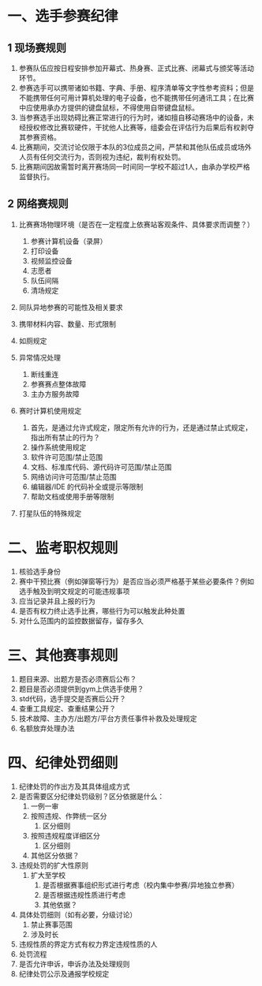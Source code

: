 # 一、选手参赛纪律

## 1 现场赛规则

1. 参赛队伍应按日程安排参加开幕式、热身赛、正式比赛、闭幕式与颁奖等活动环节。
2. 参赛选手可以携带诸如书籍、字典、手册、程序清单等文字性参考资料；但是不能携带任何可用计算机处理的电子设备，也不能携带任何通讯工具；在比赛中应使用承办方提供的键盘鼠标，不得使用自带键盘鼠标。
3. 当参赛选手出现妨碍比赛正常进行的行为时，诸如擅自移动赛场中的设备，未经授权修改比赛软硬件，干扰他人比赛等，组委会在评估行为后果后有权剥夺其参赛资格。
4. 比赛期间，交流讨论仅限于本队的3位成员之间，严禁和其他队伍成员或场外人员有任何交流行为，否则视为违纪，裁判有权处罚。
5. 比赛期间因故需暂时离开赛场同一时间同一学校不超过1人，由承办学校严格监督执行。

## 2 网络赛规则

1. 比赛赛场物理环境（是否在一定程度上依赛站客观条件、具体要求而调整？）
   1. 参赛计算机设备（录屏）
   2. 打印设备
   3. 视频监控设备
   4. 志愿者
   5. 队伍间隔
   6. 清场规定
2. 同队异地参赛的可能性及相关要求
3. 携带材料内容、数量、形式限制
  
5. 如厕规定
6. 异常情况处理
   1. 断线重连
   2. 参赛赛点整体故障
   3. 主办方服务故障
7. 赛时计算机使用规定
   1. 首先，是通过允许式规定，限定所有允许的行为，还是通过禁止式规定，指出所有禁止的行为？
   2. 操作系统使用规定
   3. 软件许可范围/禁止范围
   4. 文档、标准库代码、源代码许可范围/禁止范围
   5. 网络访问许可范围/禁止范围
   6. 编辑器/IDE 的代码补全或提示等限制
   7. 帮助文档或使用手册等限制
8. 打星队伍的特殊规定


# 二、监考职权规则
1. 核验选手身份
2. 赛中干预比赛（例如弹窗等行为）是否应当必须严格基于某些必要条件？例如选手触及到明文规定的可能违规事项
3. 应当记录并且上报的行为
4. 是否有权力终止选手比赛，哪些行为可以触发此种处置
5. 对什么范围内的监控数据留存，留存多久


# 三、其他赛事规则
1. 题目来源、出题方是否必须赛后公布？
2. 题目是否必须提供到gym上供选手使用？
3. std代码，选手提交是否赛后公开？
4. 查重工具规定、查重结果公开？
5. 技术故障、主办方/出题方/平台方责任事件补救及处理规定
6. 名额放弃处理办法


# 四、纪律处罚细则
1. 纪律处罚的作出方及其具体组成方式
2. 是否需要区分纪律处罚级别？区分依据是什么：
   1. 一例一审
   2. 按照违规、作弊统一区分
      1. 区分细则
   3. 按照违规程度详细区分
      1. 区分细则
   4. 其他区分依据？
3. 违规处罚的扩大性原则
   1. 扩大至学校
      1. 是否根据赛事组织形式进行考虑（校内集中参赛/异地独立参赛）
      2. 是否根据违规性质进行考虑
      3. 其他依据？
4. 具体处罚细则（如有必要，分级讨论）
   1. 禁止赛事范围
   2. 涉及时长
5. 违规性质的界定方式有权力界定违规性质的人
6. 处罚流程
7. 是否允许申诉，申诉办法及处理规则
8. 纪律处罚公示及通报学校规定
